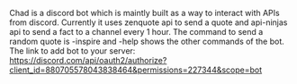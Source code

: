 Chad is a discord bot which is maintly built as a way to interact with APIs from discord. Currently it uses zenquote api to send a quote and api-ninjas api to send a fact to a channel every 1 hour. 
The command to send a random quote is -inspire and -help shows the other commands of the bot. 
The link to add bot to your server: https://discord.com/api/oauth2/authorize?client_id=880705578043838464&permissions=227344&scope=bot
